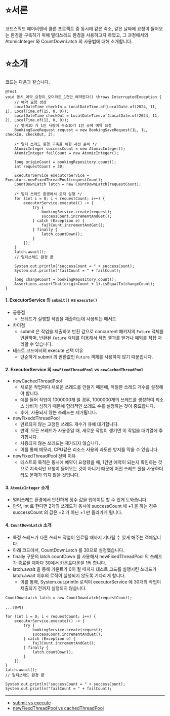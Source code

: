 # ⭐서론
코드스쿼드 에어비앤비 클론 프로젝트 중 동시에 같은 숙소, 같은 날짜에 요청이 들어오는 환경을 구축하기 위해 멀티쓰레드 환경을 사용하고자 하였고, 그 과정에서의 AtomicInteger 와 CountDownLatch 의 사용법에 대해 소개합니다.
# ⭐소개
코드는 다음과 같습니다.
```
@Test
void 동시_예약_요청이_오더라도_1건만_예약된다() throws InterruptedException {
    // 예약 요청 생성
    LocalDateTime checkIn = LocalDateTime.of(LocalDate.of(2024, 11, 1), LocalTime.of(15, 0, 0));
    LocalDateTime checkOut = LocalDateTime.of(LocalDate.of(2024, 11, 2), LocalTime.of(12, 0, 0));
    // 멤버ID 가 1인 사람이 숙소ID가 1인 곳에 예약 요청
    BookingSaveRequest request = new BookingSaveRequest(1L, 1L, checkIn, checkOut, 2);

    /* 멀티 쓰레드 환경 구축을 위한 사전 준비 */
    AtomicInteger successCount = new AtomicInteger();
    AtomicInteger failCount = new AtomicInteger();

    long originCount = bookingRepository.count();
    int requestCount = 30;

    ExecutorService executorService = Executors.newFixedThreadPool(requestCount);
    CountDownLatch latch = new CountDownLatch(requestCount);

    /* 멀티 쓰레드 환경에서 로직 실행 */
    for (int i = 0; i < requestCount; i++) {
        executorService.execute(() -> {
            try {
                bookingService.create(request);
                successCount.incrementAndGet();
            } catch (Exception e) {
                failCount.incrementAndGet();
            } finally {
                latch.countDown();
            }
        });
    }
    latch.await();
    // 멀티쓰레드 환경 끝

    System.out.println("successCount = " + successCount);
    System.out.println("failCount = " + failCount);

    long changeCount = bookingRepository.count();
    Assertions.assertThat(originCount + 1).isEqualTo(changeCount);
}
```
#### 1. ExecutorService 의 `submit()` vs `execute()`
* 공통점
    * 쓰레드가 실행할 작업을 제출하는데 사용되는 메서드
* 차이점
    * submit 은 작업을 제출하고 반환 값으로 concurrent 패키지의 `Future` 객체를 반환하며, 반환된 `Future` 객체를 이용해서 작업 결과를 얻거나 예외를 직접 처리할 수 있습니다.
* 테스트 코드에서의 execute 선택 이유
    * 단순하게 submit 의 반환값인 `Future` 객체를 사용하지 않기 때문입니다.

#### 2. ExecutorService 의 `newFixedThreadPool` vs `newCachedThreadPool`
* newCachedThreadPool
    * 새로운 작업마다 새로운 쓰레드를 만들기 때문에, 적절한 쓰레드 개수를 설정해야 합니다.
    * 예를 들어 작업이 1000000개 일 경우, 1000000개의 쓰레드를 생성하여 리소스 낭비가 심하기 때문에 합리적인 쓰레드 수를 설정하는 것이 중요합니다.
    * 후에, 사용되지 않는 쓰레드는 제거됩니다.
* newFixeddThreadPool
    * 만료되지 않는 고정된 쓰레드 개수가 큐에 대기합니다.
    * 만약, 모든 쓰레드가 사용중일 때, 새로운 작업이 생기면 이 작업을 대기열에 추가합니다.
    * 사용되지 않는 쓰레드는 제거되지 않습니다.
    * 이를 통해 메모리, CPU같은 리소스 사용의 과도한 방지를 막을 수 있습니다.
* newFixedThreadPool 선택 이유
    * 테스트의 목적은 동시에 예약이 요청됐을 때, 1건만 예약이 되는지 확인하는 것으로 지속적인 요청이 들어오는 것이 아니기 때문에 어떤 쓰레드 풀을 사용하더라도 문제가 되지 않을 것입니다.

#### 3. `AtomicInteger` 소개
* 멀티쓰레드 환경에서 안전하게 정수 값을 업데이트 할 수 있게 도와줍니다.
* 만약, int 로 한다면 2개의 쓰레드가 동시에 successCount 에 +1 을 하는 경우 successCount 의 값은 +2 가 아닌 +1 만 올라가게 됩니다.

#### 4. `CountDownLatch` 소개
* 특정 쓰레드가 다른 쓰레드 작업이 완료될 때까지 기다릴 수 있게 해주는 객체입니다.
* 아래 코드에서, CountDownLatch 를 30으로 설정했습니다.
* finally 구문의 latch.countDown 를 사용해서 newFixedThreadPool 의 쓰레드가 종료될 때마다 30에서 카운트다운을 1씩 합니다.
* latch.await 을 통해 카운트가 0이 될 때까지 테스트 코드를 실행시킨 쓰레드가 latch.await 이후의 로직이 실행되지 않도록 기다리게 합니다.
    * 이를 통해, System.out.println 로직이 executorService 에 30개의 작업이 제출되기 전까지 실행되지 않습니다.
```
CountDownLatch latch = new CountDownLatch(requestCount);

...(중략)

for (int i = 0; i < requestCount; i++) {
    executorService.execute(() -> {
        try {
            bookingService.create(request);
            successCount.incrementAndGet();
        } catch (Exception e) {
            failCount.incrementAndGet();
        } finally {
            latch.countDown();
        }
    });
}
latch.await();
// 멀티쓰레드 환경 끝

System.out.println("successCount = " + successCount);
System.out.println("failCount = " + failCount);
```
---
* [submit vs execute](https://www.baeldung.com/java-execute-vs-submit-executor-service)
* [newFiexdThreadPool vs cachedThreadPool](https://www.baeldung.com/java-executors-cached-fixed-threadpool)
